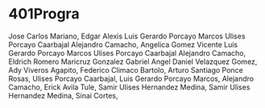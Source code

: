 # 401Progra
Jose Carlos Mariano, 
Edgar Alexis
Luis Gerardo Porcayo Marcos
Ulises Porcayo Caarbajal
Alejandro Camacho,
Angelica Gomez Vicente
Luis Gerardo Porcayo Marcos
Ulises Porcayo Caarbajal
Alejandro Camacho,
Eldrich Romero
Maricruz Gonzalez Gabriel
Angel Daniel Velazquez Gomez,
Ady Viveros Agapito,
Federico Climaco Bartolo,
Arturo Santiago Ponce Rosas,
Ulises Porcayo Caarbajal,
Luis Gerardo Porcayo Marcos,
Alejandro Camacho,
Erick Avila Tule,
Samir Ulises Hernandez Medina,
Samir Ulises Hernandez Medina,
Sinai Cortes,